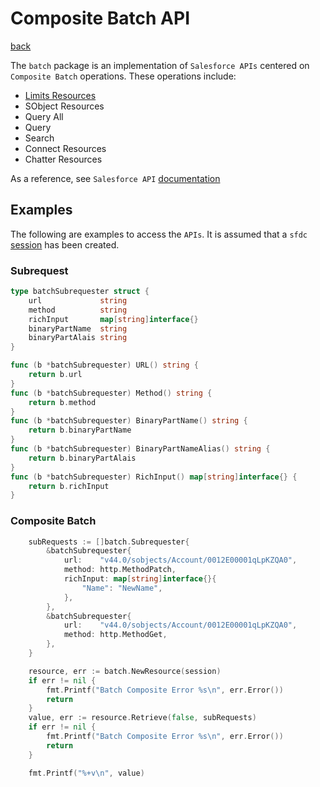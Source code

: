 # Composite Batch API
[back](../../README.md)

The `batch` package is an implementation of `Salesforce APIs` centered on `Composite Batch` operations.  These operations include:
* [Limits Resources](./limits/README.md)
* SObject Resources
* Query All
* Query
* Search
* Connect Resources
* Chatter Resources

As a reference, see `Salesforce API` [documentation](https://developer.salesforce.com/docs/atlas.en-us.api_rest.meta/api_rest/intro_what_is_rest_api.htm)

## Examples
The following are examples to access the `APIs`.  It is assumed that a `sfdc` [session](../../session/README.md) has been created.
### Subrequest
```go
type batchSubrequester struct {
	url             string
	method          string
	richInput       map[string]interface{}
	binaryPartName  string
	binaryPartAlais string
}

func (b *batchSubrequester) URL() string {
	return b.url
}
func (b *batchSubrequester) Method() string {
	return b.method
}
func (b *batchSubrequester) BinaryPartName() string {
	return b.binaryPartName
}
func (b *batchSubrequester) BinaryPartNameAlias() string {
	return b.binaryPartAlais
}
func (b *batchSubrequester) RichInput() map[string]interface{} {
	return b.richInput
}
```
### Composite Batch
```go
	subRequests := []batch.Subrequester{
		&batchSubrequester{
			url:    "v44.0/sobjects/Account/0012E00001qLpKZQA0",
			method: http.MethodPatch,
			richInput: map[string]interface{}{
				"Name": "NewName",
			},
		},
		&batchSubrequester{
			url:    "v44.0/sobjects/Account/0012E00001qLpKZQA0",
			method: http.MethodGet,
		},
	}

	resource, err := batch.NewResource(session)
	if err != nil {
		fmt.Printf("Batch Composite Error %s\n", err.Error())
		return
	}
	value, err := resource.Retrieve(false, subRequests)
	if err != nil {
		fmt.Printf("Batch Composite Error %s\n", err.Error())
		return
	}

	fmt.Printf("%+v\n", value)
```

